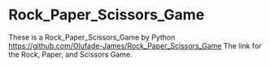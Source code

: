 # Rock_Paper_Scissors_Game
These is a Rock_Paper_Scissors_Game by Python
https://github.com/Olufade-James/Rock_Paper_Scissors_Game  The link for the Rock, Paper, and Scissors Game.
